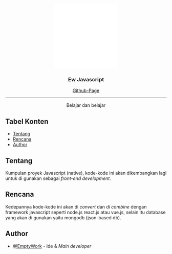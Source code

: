 <p align="center">
  <a href="" rel="noopener">
 <img width=200px height=200px src="./images/ew.png" alt="Project logo"></a>
</p>

<h3 align="center">Ew Javascript</h3>

<div align="center">

[Github-Page](https://emptywork.github.io/ew-javascript/)

</div>

---

<p align="center"> Belajar dan belajar
    <br> 
</p>

## Tabel Konten

- [Tentang](#about)
- [Rencana](#rencana)
- [Author](#author)

## Tentang <a name = "tentang"></a>

Kumpulan proyek Javascript (native), kode-kode ini akan dikembangkan lagi untuk di gunakan sebagai <i>front-end development</i>.

## Rencana <a name = "rencana"></a>

Kedepannya kode-kode ini akan di <i>convert</i> dan di <i>combine</i> dengan framework javascript seperti node.js react.js atau vue.js, selain itu database yang akan di gunakan yaitu mongodb (json-based db).

## Author <a name = "author"></a>

- [@EmptyWork](https://github.com/emptywork) - Ide & <i>Main developer</i>
